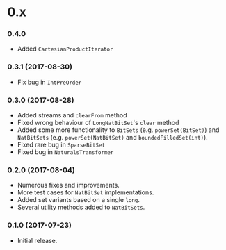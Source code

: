 # 0.x

### 0.4.0

  * Added `CartesianProductIterator`

### 0.3.1 (2017-08-30)

  * Fix bug in `IntPreOrder`

### 0.3.0 (2017-08-28)

  * Added streams and `clearFrom` method
  * Fixed wrong behaviour of `LongNatBitSet`'s `clear` method
  * Added some more functionality to `BitSets` (e.g. `powerSet(BitSet)`) and `NatBitSets` (e.g. `powerSet(NatBitSet)` and `boundedFilledSet(int)`).
  * Fixed rare bug in `SparseBitSet`
  * Fixed bug in `NaturalsTransformer`

### 0.2.0 (2017-08-04)

 * Numerous fixes and improvements.
 * More test cases for `NatBitSet` implementations.
 * Added set variants based on a single `long`.
 * Several utility methods added to `NatBitSets`.

### 0.1.0 (2017-07-23)

 * Initial release.
